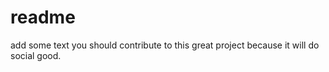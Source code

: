 # readme
add some text you should contribute to this great project because it will do social good. 
